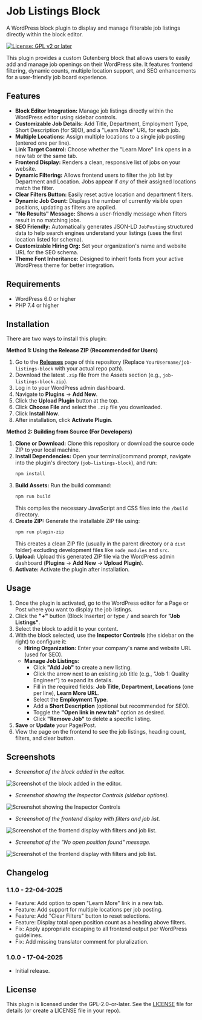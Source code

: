 # Job Listings Block

A WordPress block plugin to display and manage filterable job listings directly within the block editor.

[![License: GPL v2 or later](https://img.shields.io/badge/License-GPL%20v2%20or%20later-blue.svg)](https://www.gnu.org/licenses/gpl-2.0.html)

This plugin provides a custom Gutenberg block that allows users to easily add and manage job openings on their WordPress site. It features frontend filtering, dynamic counts, multiple location support, and SEO enhancements for a user-friendly job board experience.

## Features

*   **Block Editor Integration:** Manage job listings directly within the WordPress editor using sidebar controls.
*   **Customizable Job Details:** Add Title, Department, Employment Type, Short Description (for SEO), and a "Learn More" URL for each job.
*   **Multiple Locations:** Assign multiple locations to a single job posting (entered one per line).
*   **Link Target Control:** Choose whether the "Learn More" link opens in a new tab or the same tab.
*   **Frontend Display:** Renders a clean, responsive list of jobs on your website.
*   **Dynamic Filtering:** Allows frontend users to filter the job list by Department and Location. Jobs appear if *any* of their assigned locations match the filter.
*   **Clear Filters Button:** Easily reset active location and department filters.
*   **Dynamic Job Count:** Displays the number of currently visible open positions, updating as filters are applied.
*   **"No Results" Message:** Shows a user-friendly message when filters result in no matching jobs.
*   **SEO Friendly:** Automatically generates JSON-LD `JobPosting` structured data to help search engines understand your listings (uses the first location listed for schema).
*   **Customizable Hiring Org:** Set your organization's name and website URL for the SEO schema.
*   **Theme Font Inheritance:** Designed to inherit fonts from your active WordPress theme for better integration.

## Requirements

*   WordPress 6.0 or higher
*   PHP 7.4 or higher

## Installation

There are two ways to install this plugin:

**Method 1: Using the Release ZIP (Recommended for Users)**

1.  Go to the **[Releases](https://github.com/boopathirbk/Job-Listing-WordPress-Block-Plugin)** page of this repository (Replace `YourUsername/job-listings-block` with your actual repo path).
2.  Download the latest `.zip` file from the Assets section (e.g., `job-listings-block.zip`).
3.  Log in to your WordPress admin dashboard.
4.  Navigate to **Plugins** -> **Add New**.
5.  Click the **Upload Plugin** button at the top.
6.  Click **Choose File** and select the `.zip` file you downloaded.
7.  Click **Install Now**.
8.  After installation, click **Activate Plugin**.

**Method 2: Building from Source (For Developers)**

1.  **Clone or Download:** Clone this repository or download the source code ZIP to your local machine.
2.  **Install Dependencies:** Open your terminal/command prompt, navigate into the plugin's directory (`job-listings-block`), and run:
    ```bash
    npm install
    ```
3.  **Build Assets:** Run the build command:
    ```bash
    npm run build
    ```
    This compiles the necessary JavaScript and CSS files into the `/build` directory.
4.  **Create ZIP:** Generate the installable ZIP file using:
    ```bash
    npm run plugin-zip
    ```
    This creates a clean ZIP file (usually in the parent directory or a `dist` folder) excluding development files like `node_modules` and `src`.
5.  **Upload:** Upload this generated ZIP file via the WordPress admin dashboard (**Plugins** -> **Add New** -> **Upload Plugin**).
6.  **Activate:** Activate the plugin after installation.

## Usage

1.  Once the plugin is activated, go to the WordPress editor for a Page or Post where you want to display the job listings.
2.  Click the **"+"** button (Block Inserter) or type `/` and search for **"Job Listings"**.
3.  Select the block to add it to your content.
4.  With the block selected, use the **Inspector Controls** (the sidebar on the right) to configure it:
    *   **Hiring Organization:** Enter your company's name and website URL (used for SEO).
    *   **Manage Job Listings:**
        *   Click **"Add Job"** to create a new listing.
        *   Click the arrow next to an existing job title (e.g., "Job 1: Quality Engineer") to expand its details.
        *   Fill in the required fields: **Job Title**, **Department**, **Locations** (one per line), **Learn More URL**.
        *   Select the **Employment Type**.
        *   Add a **Short Description** (optional but recommended for SEO).
        *   Toggle the **"Open link in new tab"** option as desired.
        *   Click **"Remove Job"** to delete a specific listing.
5.  **Save** or **Update** your Page/Post.
6.  View the page on the frontend to see the job listings, heading count, filters, and clear button.

## Screenshots

*   *Screenshot of the block added in the editor.*

![Screenshot of the block added in the editor.](https://i.postimg.cc/vmMrPSbq/image.png)

*   *Screenshot showing the Inspector Controls (sidebar options).*

![Screenshot showing the Inspector Controls](https://i.postimg.cc/zvRHDnqH/image-1.png)

*   *Screenshot of the frontend display with filters and job list.*

![Screenshot of the frontend display with filters and job list.](https://i.postimg.cc/SNCVD9cK/image-2.png)

*   *Screenshot of the "No open position found" message.*

![Screenshot of the frontend display with filters and job list.](https://i.postimg.cc/YC7RVSxz/image-3.png)


## Changelog

### 1.1.0 - 22-04-2025
*   Feature: Add option to open "Learn More" link in a new tab.
*   Feature: Add support for multiple locations per job posting.
*   Feature: Add "Clear Filters" button to reset selections.
*   Feature: Display total open position count as a heading above filters.
*   Fix: Apply appropriate escaping to all frontend output per WordPress guidelines.
*   Fix: Add missing translator comment for pluralization.

### 1.0.0 - 17-04-2025
*   Initial release.

## License

This plugin is licensed under the GPL-2.0-or-later.
See the [LICENSE](https://www.gnu.org/licenses/gpl-2.0.html) file for details (or create a LICENSE file in your repo).